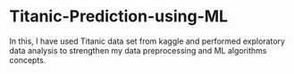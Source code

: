 # Titanic-Prediction-using-ML
In this, I have used Titanic data set from kaggle and performed exploratory data analysis to strengthen my data preprocessing and ML algorithms concepts.
